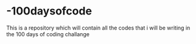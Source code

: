 # -100daysofcode
This is a repository which will contain all the codes that i will be writing in the 100 days of coding challange
